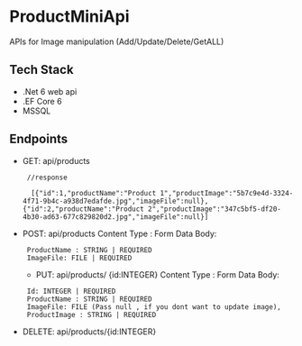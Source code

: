 # ProductMiniApi

APIs for Image manipulation (Add/Update/Delete/GetALL)

## Tech Stack

- .Net 6 web api
- .EF Core 6
- MSSQL

## Endpoints

- GET: api/products

  ```
   //response

    [{"id":1,"productName":"Product 1","productImage":"5b7c9e4d-3324-4f71-9b4c-a938d7edafde.jpg","imageFile":null},{"id":2,"productName":"Product 2","productImage":"347c5bf5-df20-4b30-ad63-677c829820d2.jpg","imageFile":null}]
  ```

- POST: api/products
  Content Type : Form Data
  Body:

  ```
   ProductName : STRING | REQUIRED
   ImageFile: FILE | REQUIRED
  ```

  - PUT: api/products/ {id:INTEGER}
    Content Type : Form Data
    Body:

  ```
   Id: INTEGER | REQUIRED
   ProductName : STRING | REQUIRED
   ImageFile: FILE (Pass null , if you dont want to update image),
   ProductImage : STRING | REQUIRED
  ```

- DELETE: api/products/{id:INTEGER}
